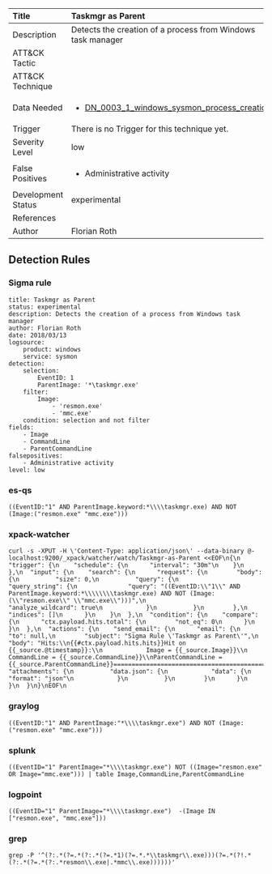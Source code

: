 | Title                | Taskmgr as Parent                                                                                                                                                 |
|:---------------------|:------------------------------------------------------------------------------------------------------------------------------------------------------------|
| Description          | Detects the creation of a process from Windows task manager                                                                                                                                           |
| ATT&amp;CK Tactic    | <ul></ul>  |
| ATT&amp;CK Technique | <ul></ul>                             |
| Data Needed          | <ul><li>[DN_0003_1_windows_sysmon_process_creation](../Data_Needed/DN_0003_1_windows_sysmon_process_creation.md)</li></ul>                                                         |
| Trigger              |  There is no Trigger for this technique yet.  |
| Severity Level       | low                                                                                                                                                 |
| False Positives      | <ul><li>Administrative activity</li></ul>                                                                  |
| Development Status   | experimental                                                                                                                                                |
| References           | <ul></ul>                                                          |
| Author               | Florian Roth                                                                                                                                                |


## Detection Rules

### Sigma rule

```
title: Taskmgr as Parent
status: experimental
description: Detects the creation of a process from Windows task manager
author: Florian Roth
date: 2018/03/13
logsource:
    product: windows
    service: sysmon
detection:
    selection:
        EventID: 1
        ParentImage: '*\taskmgr.exe'
    filter:
        Image: 
            - 'resmon.exe'
            - 'mmc.exe'
    condition: selection and not filter
fields:
    - Image
    - CommandLine
    - ParentCommandLine
falsepositives:
    - Administrative activity
level: low

```





### es-qs
    
```
((EventID:"1" AND ParentImage.keyword:*\\\\taskmgr.exe) AND NOT (Image:("resmon.exe" "mmc.exe")))
```


### xpack-watcher
    
```
curl -s -XPUT -H \'Content-Type: application/json\' --data-binary @- localhost:9200/_xpack/watcher/watch/Taskmgr-as-Parent <<EOF\n{\n  "trigger": {\n    "schedule": {\n      "interval": "30m"\n    }\n  },\n  "input": {\n    "search": {\n      "request": {\n        "body": {\n          "size": 0,\n          "query": {\n            "query_string": {\n              "query": "((EventID:\\"1\\" AND ParentImage.keyword:*\\\\\\\\taskmgr.exe) AND NOT (Image:(\\"resmon.exe\\" \\"mmc.exe\\")))",\n              "analyze_wildcard": true\n            }\n          }\n        },\n        "indices": []\n      }\n    }\n  },\n  "condition": {\n    "compare": {\n      "ctx.payload.hits.total": {\n        "not_eq": 0\n      }\n    }\n  },\n  "actions": {\n    "send_email": {\n      "email": {\n        "to": null,\n        "subject": "Sigma Rule \'Taskmgr as Parent\'",\n        "body": "Hits:\\n{{#ctx.payload.hits.hits}}Hit on {{_source.@timestamp}}:\\n            Image = {{_source.Image}}\\n      CommandLine = {{_source.CommandLine}}\\nParentCommandLine = {{_source.ParentCommandLine}}================================================================================\\n{{/ctx.payload.hits.hits}}",\n        "attachments": {\n          "data.json": {\n            "data": {\n              "format": "json"\n            }\n          }\n        }\n      }\n    }\n  }\n}\nEOF\n
```


### graylog
    
```
((EventID:"1" AND ParentImage:"*\\\\taskmgr.exe") AND NOT (Image:("resmon.exe" "mmc.exe")))
```


### splunk
    
```
((EventID="1" ParentImage="*\\\\taskmgr.exe") NOT ((Image="resmon.exe" OR Image="mmc.exe"))) | table Image,CommandLine,ParentCommandLine
```


### logpoint
    
```
((EventID="1" ParentImage="*\\\\taskmgr.exe")  -(Image IN ["resmon.exe", "mmc.exe"]))
```


### grep
    
```
grep -P '^(?:.*(?=.*(?:.*(?=.*1)(?=.*.*\\taskmgr\\.exe)))(?=.*(?!.*(?:.*(?=.*(?:.*resmon\\.exe|.*mmc\\.exe))))))'
```



